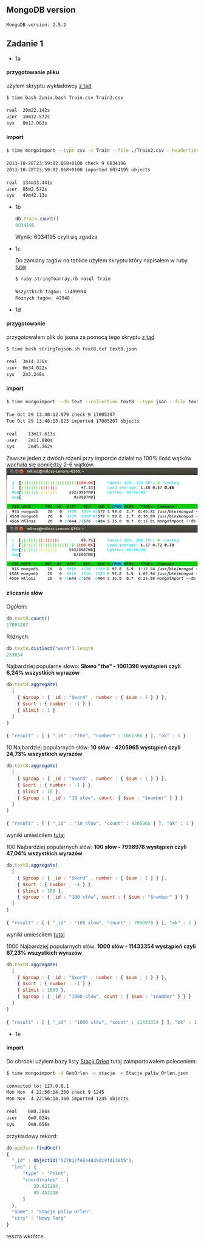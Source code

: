 ## MongoDB version

```bash
MongoDB version: 2.5.2
```

## Zadanie 1

* 1a 
#### przygotowanie pliku
  użyłem skryptu wykładowcy [z tąd](https://github.com/nosql/aggregations-2/blob/master/scripts/wbzyl/2unix.sh)

  ```bash
  $ time bash 2unix.bash Train.csv Train2.csv
  
  real  20m22.142s
  user  10m32.572s
  sys   8m12.063s
  ```
#### import

  ```bash
  $ time mongoimport --type csv -c Train --file ./Train2.csv --headerline

  2013-10-28T23:59:02.068+0100 check 9 6034196
  2013-10-28T23:59:02.068+0100 imported 6034195 objects
 
  real  134m33.441s
  user  85m2.572s
  sys   49m42.13s
  ```  

* 1b

  ```js
  db.Train.count()
  6034195
  ```
  Wynik: 6034195 czyli się zgadza

* 1c
  
  Do zamiany tagów na tablice użyłem skryptu który napisałem w ruby [tutaj](../../scripts/mosinski/stringToarray.rb)
  ```bash
  $ ruby stringToarray.rb nosql Train
  
  Wszystkich tagów: 17409994
  Różnych tagów: 42048
  ```

* 1d 
#### przygotowanie
  przygotowałem plik do jsona za pomocą tego skryptu [z tąd](../../scripts/mosinski/stringTojson.sh)

  ```bash
  $ time bash stringTojson.sh text8.txt text8.json

  real	3m14.336s
  user	0m34.022s
  sys	2m3.248s
  ```
#### import
  ```bash
  $ time mongoimport --db Text --collection text8 --type json --file text8.json
  
  Tue Oct 29 13:40:12.979 check 9 17005207
  Tue Oct 29 13:40:13.823 imported 17005207 objects

  real	  13m17.613s
  user	  2m11.880s
  sys	  2m45.162s
  ```
  Zawsze jeden z dwóch rdzeni przy imporcie działał na 100% ilość wątków wachała się pomiędzy 2-6 wątków.
  ![htop](../../images/mosinski/screen2.png)
  ![htop](../../images/mosinski/screen3.png)
#### zliczanie słów
  Ogółem:
  ```js
  db.text8.count()
  17005207
  ```
  Różnych:
  ```js
  db.text8.distinct("word").length
  253854
  ```
  Najbardziej popularne słowo:   <b>Słowo "the" - 1061396 wystąpień czyli 6,24% wszystkich wyrazów</b>
  ```js
  db.text8.aggregate(
    [
      { $group : { _id : "$word" , number : { $sum : 1 } } },
      { $sort : { number : -1 } },
      { $limit : 1 }
    ]
  )
  
  { "result" : [ { "_id" : "the", "number" : 1061396 } ], "ok" : 1 }

  ```
  10 Najbardziej popularnych słów:   <b>10 słów - 4205965 wystąpień czyli 24,73% wszystkich wyrazów</b>
  ```js
  db.text8.aggregate(
    [
      { $group : { _id : "$word" , number : { $sum : 1 } } },
      { $sort : { number : -1 } },
      { $limit : 10 },
      { $group : { _id : "10 słów", count: { $sum : "$number" } } }
    ]
  )
  
  { "result" : [ { "_id" : "10 słów", "count" : 4205965 } ], "ok" : 1 }

  ```
  wyniki umieściłem [tutaj](../../data/mosinski/10.json)
  
  100 Najbardziej popularnych słów:  <b>100 słów - 7998978 wystąpień czyli 47,04% wszystkich wyrazów</b>
  ```js
  db.text8.aggregate(
    [
      { $group : { _id : "$word" , number : { $sum : 1 } } },
      { $sort : { number : -1 } },
      { $limit : 100 },
      { $group : { _id : "100 słów", count : { $sum : "$number" } } }
    ]
  )
  
  { "result" : [ { "_id" : "100 słów", "count" : 7998978 } ], "ok" : 1 }

  ```
  wyniki umieściłem [tutaj](../../data/mosinski/100.json)
  
  1000 Najbardziej popularnych słów:   <b>1000 słów - 11433354 wystąpień czyli 67,23% wszystkich wyrazów</b>
  ```js
  db.text8.aggregate(
    [
      { $group : { _id : "$word" , number : { $sum : 1 } } },
      { $sort : { number : -1 } },
      { $limit : 1000 },
      { $group : { _id : "1000 słów", count : { $sum : "$number" } } }
    ]
  )
  
  { "result" : [ { "_id" : "1000 słów", "count" : 11433354 } ], "ok" : 1 }

  ```
* 1e
#### import
  Do obróbki użyłem bazy listy [Stacji Orlen](../../data/mosinski/Stacje_paliw_Orlen.csv) tutaj zaimportowałem poleceniem:
  ```bash
  $ time mongoimport -d GeoOrlen -c stacje  < Stacje_paliw_Orlen.json
  
  connected to: 127.0.0.1
  Mon Nov  4 22:56:14.360 check 9 1245
  Mon Nov  4 22:56:14.360 imported 1245 objects

  real	  0m0.284s
  user	  0m0.024s
  sys	  0m0.056s
  ```
  przykładowy rekord:
  ```js
  db.geoJson.findOne()
  {
	"_id" : ObjectId("527817fe644839d19fd136b5"),
	"loc" : {
		"type" : "Point",
		"coordinates" : [
			20.021194,
			49.453218
		]
	},
	"name" : "Stacje paliw Orlen",
	"city" : "Nowy Targ"
  }
  ```
  reszta wkrótce..
  
